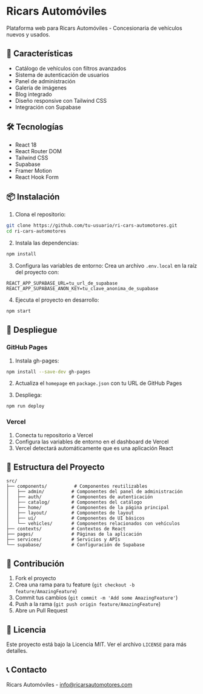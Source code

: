 # Ricars Automóviles

Plataforma web para Ricars Automóviles - Concesionaria de vehículos nuevos y usados.

## 🚗 Características

- Catálogo de vehículos con filtros avanzados
- Sistema de autenticación de usuarios
- Panel de administración
- Galería de imágenes
- Blog integrado
- Diseño responsive con Tailwind CSS
- Integración con Supabase

## 🛠️ Tecnologías

- React 18
- React Router DOM
- Tailwind CSS
- Supabase
- Framer Motion
- React Hook Form

## 📦 Instalación

1. Clona el repositorio:
```bash
git clone https://github.com/tu-usuario/ri-cars-automotores.git
cd ri-cars-automotores
```

2. Instala las dependencias:
```bash
npm install
```

3. Configura las variables de entorno:
Crea un archivo `.env.local` en la raíz del proyecto con:
```
REACT_APP_SUPABASE_URL=tu_url_de_supabase
REACT_APP_SUPABASE_ANON_KEY=tu_clave_anonima_de_supabase
```

4. Ejecuta el proyecto en desarrollo:
```bash
npm start
```

## 🚀 Despliegue

### GitHub Pages

1. Instala gh-pages:
```bash
npm install --save-dev gh-pages
```

2. Actualiza el `homepage` en `package.json` con tu URL de GitHub Pages

3. Despliega:
```bash
npm run deploy
```

### Vercel

1. Conecta tu repositorio a Vercel
2. Configura las variables de entorno en el dashboard de Vercel
3. Vercel detectará automáticamente que es una aplicación React

## 📁 Estructura del Proyecto

```
src/
├── components/          # Componentes reutilizables
│   ├── admin/          # Componentes del panel de administración
│   ├── auth/           # Componentes de autenticación
│   ├── catalog/        # Componentes del catálogo
│   ├── home/           # Componentes de la página principal
│   ├── layout/         # Componentes de layout
│   ├── ui/             # Componentes de UI básicos
│   └── vehicles/       # Componentes relacionados con vehículos
├── contexts/           # Contextos de React
├── pages/              # Páginas de la aplicación
├── services/           # Servicios y APIs
└── supabase/           # Configuración de Supabase
```

## 🤝 Contribución

1. Fork el proyecto
2. Crea una rama para tu feature (`git checkout -b feature/AmazingFeature`)
3. Commit tus cambios (`git commit -m 'Add some AmazingFeature'`)
4. Push a la rama (`git push origin feature/AmazingFeature`)
5. Abre un Pull Request

## 📄 Licencia

Este proyecto está bajo la Licencia MIT. Ver el archivo `LICENSE` para más detalles.

## 📞 Contacto

Ricars Automóviles - [info@ricarsautomotores.com](mailto:info@ricarsautomotores.com)
